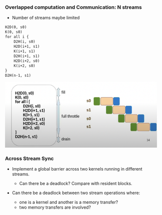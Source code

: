 ### Overlapped computation and Communication: N streams

- Number of streams maybe limited
```
H2D(0, s0) 
K(0, s0) 
for all i {
    D2H(i, s0) 
    H2D(i+1, s1) 
    K(i+1, s1) 
    D2H(i+1, s1) 
    H2D(i+2, s0) 
    K(i+2, s0) 
}
D2H(n-1, s1)
```
![](over.png)

### Across Stream Sync
- Implement a global barrier across two kernels running in different streams.
    - Can there be a deadlock? Compare with resident blocks.

- Can there be a deadlock between two stream operations where:
    - one is a kernel and another is a memory transfer? 
    - two memory transfers are involved?